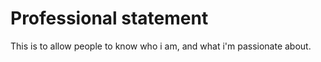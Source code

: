 # Professional statement

This is to allow people to know who i am, and what i'm passionate about. 
